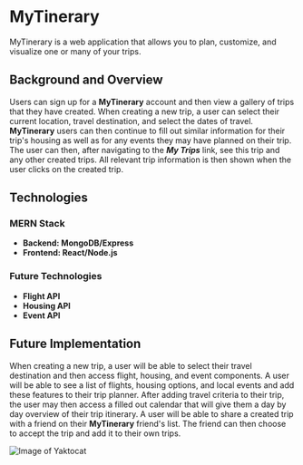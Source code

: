 # MyTinerary
MyTinerary is a web application that allows you to plan, customize, and visualize one or many of your trips.

## Background and Overview

 Users can sign up for a **MyTinerary** account and then view a gallery of trips that they have created. When creating a new trip, a user can select their current location, travel destination, and select the dates of travel. **MyTinerary** users can then continue to fill out similar information for their trip's housing as well as for any events they may have planned on their trip. The user can then, after navigating to the ***My Trips*** link, see this trip and any other created trips. All relevant trip information is then shown when the user clicks on the created trip.


## Technologies

 ### MERN Stack

 - **Backend: MongoDB/Express**
 -  **Frontend: React/Node.js**
 ### Future Technologies
 - **Flight API**
  - **Housing API**
  - **Event API**

## Future Implementation
When creating a new trip, a user will be able to select their travel destination and then access flight, housing, and event components. A user will be able to see a list of flights, housing options, and local events and add these features to their trip planner. After adding travel criteria to their trip, the user may then access a filled out calendar that will give them a day by day overview of their trip itinerary. A user will be able to share a created trip with a friend on their **MyTinerary** friend's list. The friend can then choose to accept the trip and add it to their own trips.

![Image of Yaktocat](https://octodex.github.com/images/yaktocat.png)
